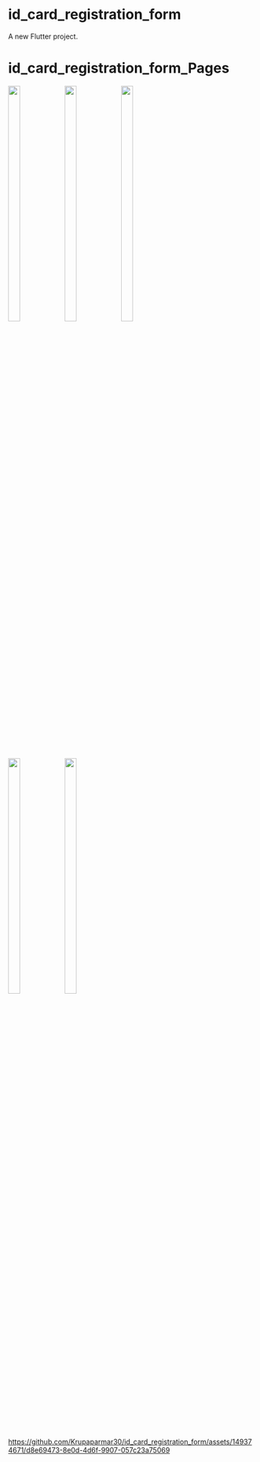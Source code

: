 # id_card_registration_form

A new Flutter project.

# id_card_registration_form_Pages
<p>
   <img src="https://github.com/Krupaparmar30/id_card_registration_form/assets/149374671/158b8e13-a772-440e-a176-bd2b7bab5df7"width=22% height=35%>
   <img src="https://github.com/Krupaparmar30/id_card_registration_form/assets/149374671/3c24c820-69d4-4ab9-aea6-7b8ae291d8f8"width=22% height=35%>
   <img src="https://github.com/Krupaparmar30/id_card_registration_form/assets/149374671/6194610e-ca35-4b6a-a138-277f400b8043"width=22% height=35%><br>
   <img src="https://github.com/Krupaparmar30/id_card_registration_form/assets/149374671/3d7d3df9-9322-46b9-826f-4638d6b74550"width=22% height=35%>
   <img src="https://github.com/Krupaparmar30/id_card_registration_form/assets/149374671/488575c9-0ac9-493c-a8dc-da3ec25721d4"width=22% height=35%>
</p>


https://github.com/Krupaparmar30/id_card_registration_form/assets/149374671/d8e69473-8e0d-4d6f-9907-057c23a75069




